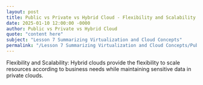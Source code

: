 ```yaml
---
layout: post
title: Public vs Private vs Hybrid Cloud - Flexibility and Scalability
date: 2025-01-10 12:00:00 -0000
author: Public vs Private vs Hybrid Cloud
quote: "content here"
subject: "Lesson 7 Summarizing Virtualization and Cloud Concepts"
permalink: "/Lesson 7 Summarizing Virtualization and Cloud Concepts/Public vs Private vs Hybrid Cloud/Public vs Private vs Hybrid Cloud - Flexibility and Scalability"
---
```


Flexibility and Scalability: Hybrid clouds provide the flexibility to scale resources according to business needs while maintaining sensitive data in private clouds.
